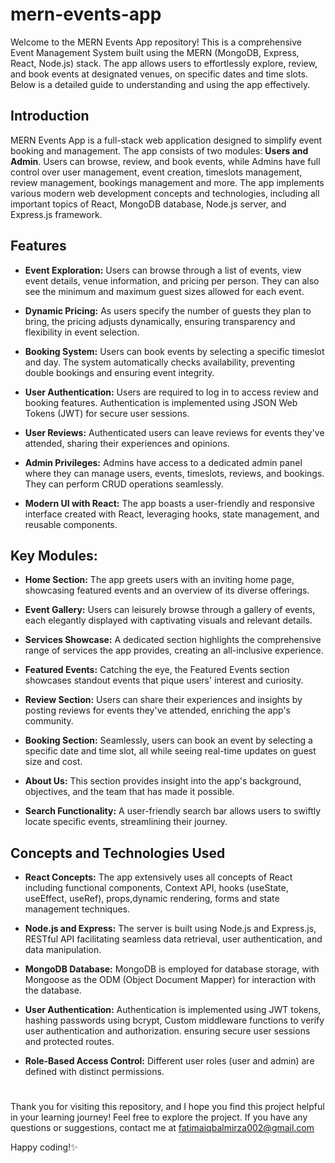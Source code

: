 # mern-events-app
Welcome to the MERN Events App repository! This is a comprehensive Event Management System built using the MERN (MongoDB, Express, React, Node.js) stack. The app allows
users to effortlessly explore, review, and book events at designated venues, on specific dates and time slots.
Below is a detailed guide to understanding and using the app effectively.

## Introduction
MERN Events App is a full-stack web application designed to simplify event booking and management. The app consists of two modules: **Users and Admin**. Users can browse, review, and book events, while Admins have full control over user management, event creation, timeslots management, review management, bookings management and more. 
The app implements various modern web development concepts and technologies, including all important topics of React, MongoDB database, Node.js server, and Express.js framework.

## Features
- **Event Exploration:** Users can browse through a list of events, view event details, venue information, and pricing per person. They can also see the minimum and maximum guest sizes allowed for each event.

- **Dynamic Pricing:** As users specify the number of guests they plan to bring, the pricing adjusts dynamically, ensuring transparency and flexibility in event selection.

- **Booking System:** Users can book events by selecting a specific timeslot and day. The system automatically checks availability, preventing double bookings and ensuring event integrity.

- **User Authentication:** Users are required to log in to access review and booking features. Authentication is implemented using JSON Web Tokens (JWT) for secure user sessions.

- **User Reviews:** Authenticated users can leave reviews for events they've attended, sharing their experiences and opinions.

- **Admin Privileges:** Admins have access to a dedicated admin panel where they can manage users, events, timeslots, reviews, and bookings. They can perform CRUD operations seamlessly.

- **Modern UI with React:** The app boasts a user-friendly and responsive interface created with React, leveraging hooks, state management, and reusable components.

## Key Modules:

- **Home Section:** The app greets users with an inviting home page, showcasing featured events and an overview of its diverse offerings.

- **Event Gallery:** Users can leisurely browse through a gallery of events, each elegantly displayed with captivating visuals and relevant details.

- **Services Showcase:** A dedicated section highlights the comprehensive range of services the app provides, creating an all-inclusive experience.

- **Featured Events:** Catching the eye, the Featured Events section showcases standout events that pique users' interest and curiosity.

- **Review Section:** Users can share their experiences and insights by posting reviews for events they've attended, enriching the app's community.

- **Booking Section:** Seamlessly, users can book an event by selecting a specific date and time slot, all while seeing real-time updates on guest size and cost.

- **About Us:** This section provides insight into the app's background, objectives, and the team that has made it possible.

- **Search Functionality:** A user-friendly search bar allows users to swiftly locate specific events, streamlining their journey.

## Concepts and Technologies Used

- **React Concepts:** The app extensively uses all concepts of React including functional components, Context API, hooks (useState, useEffect, useRef), props,dynamic rendering, forms and state management techniques.

- **Node.js and Express:** The server is built using Node.js and Express.js, RESTful API facilitating seamless data retrieval, user authentication, and data manipulation.

- **MongoDB Database:** MongoDB is employed for database storage, with Mongoose as the ODM (Object Document Mapper) for interaction with the database.

- **User Authentication:** Authentication is implemented using JWT tokens, hashing passwords using bcrypt, Custom middleware functions to verify user authentication and authorization. ensuring secure user sessions and protected routes.

- **Role-Based Access Control:** Different user roles (user and admin) are defined with distinct permissions.

#
Thank you for visiting this repository, and I hope you find this project helpful in your learning journey! Feel free to explore the project. If you have any questions or suggestions, contact me at fatimaiqbalmirza002@gmail.com

Happy coding!✨
